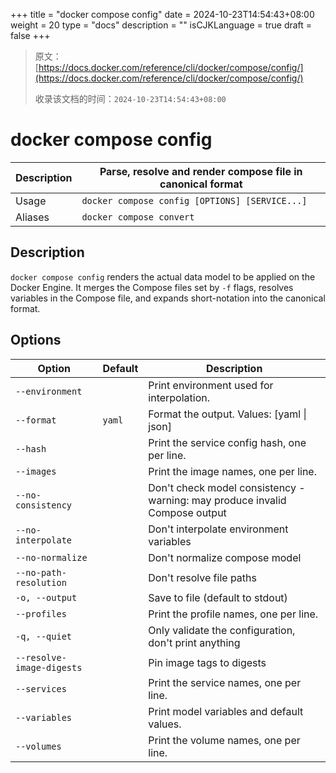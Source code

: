 +++
title = "docker compose config"
date = 2024-10-23T14:54:43+08:00
weight = 20
type = "docs"
description = ""
isCJKLanguage = true
draft = false
+++

> 原文：[https://docs.docker.com/reference/cli/docker/compose/config/](https://docs.docker.com/reference/cli/docker/compose/config/)
>
> 收录该文档的时间：`2024-10-23T14:54:43+08:00`

# docker compose config

| Description | Parse, resolve and render compose file in canonical format |
| :---------- | ---------------------------------------------------------- |
| Usage       | `docker compose config [OPTIONS] [SERVICE...]`             |
| Aliases     | `docker compose convert`                                   |

## Description

`docker compose config` renders the actual data model to be applied on the Docker Engine. It merges the Compose files set by `-f` flags, resolves variables in the Compose file, and expands short-notation into the canonical format.

## Options

| Option                    | Default | Description                                                  |
| ------------------------- | ------- | ------------------------------------------------------------ |
| `--environment`           |         | Print environment used for interpolation.                    |
| `--format`                | `yaml`  | Format the output. Values: [yaml \| json]                    |
| `--hash`                  |         | Print the service config hash, one per line.                 |
| `--images`                |         | Print the image names, one per line.                         |
| `--no-consistency`        |         | Don't check model consistency - warning: may produce invalid Compose output |
| `--no-interpolate`        |         | Don't interpolate environment variables                      |
| `--no-normalize`          |         | Don't normalize compose model                                |
| `--no-path-resolution`    |         | Don't resolve file paths                                     |
| `-o, --output`            |         | Save to file (default to stdout)                             |
| `--profiles`              |         | Print the profile names, one per line.                       |
| `-q, --quiet`             |         | Only validate the configuration, don't print anything        |
| `--resolve-image-digests` |         | Pin image tags to digests                                    |
| `--services`              |         | Print the service names, one per line.                       |
| `--variables`             |         | Print model variables and default values.                    |
| `--volumes`               |         | Print the volume names, one per line.                        |
